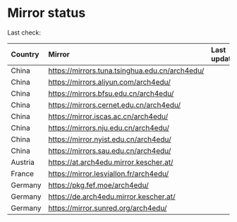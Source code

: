<script src="./time.js"></script>
# Mirror status
Last check: <script type="text/javascript">localize(1711278811.338491);</script>

|Country|Mirror|Last update|
|:------|:-----|:----------|
|China|https://mirrors.tuna.tsinghua.edu.cn/arch4edu/|<script type="text/javascript">localize(1711261738);</script>|
|China|https://mirrors.aliyun.com/arch4edu/|<script type="text/javascript">localize(1711261770);</script>|
|China|https://mirrors.bfsu.edu.cn/arch4edu/|<script type="text/javascript">localize(1711261770);</script>|
|China|https://mirrors.cernet.edu.cn/arch4edu/|<script type="text/javascript">localize(1711261738);</script>|
|China|https://mirror.iscas.ac.cn/arch4edu/|<script type="text/javascript">localize(1711261738);</script>|
|China|https://mirrors.nju.edu.cn/arch4edu/|<script type="text/javascript">localize(1711218544);</script>|
|China|https://mirror.nyist.edu.cn/arch4edu/|<script type="text/javascript">localize(1711218544);</script>|
|China|https://mirrors.sau.edu.cn/arch4edu/|<script type="text/javascript">localize(1711261770);</script>|
|Austria|https://at.arch4edu.mirror.kescher.at/|<script type="text/javascript">localize(1711261770);</script>|
|France|https://mirror.lesviallon.fr/arch4edu/|<script type="text/javascript">localize(1711218544);</script>|
|Germany|https://pkg.fef.moe/arch4edu/|<script type="text/javascript">localize(1711261770);</script>|
|Germany|https://de.arch4edu.mirror.kescher.at/|<script type="text/javascript">localize(1711261770);</script>|
|Germany|https://mirror.sunred.org/arch4edu/|<script type="text/javascript">localize(1711261770);</script>|

<script src="./tablefilter/tablefilter.js"></script>
<script src="./table.js"></script>